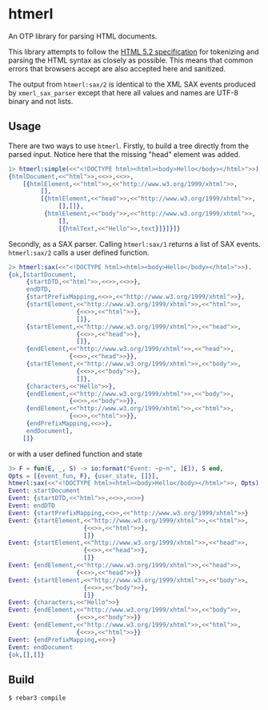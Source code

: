 htmerl
=====

An OTP library for parsing HTML documents.

This library attempts to follow the [HTML 5.2 specification](https://www.w3.org/TR/html52/) 
for tokenizing and parsing the HTML syntax as closely as possible.
This means that common errors that browsers accept are also accepted here and sanitized.

The output from `htmerl:sax/2` is identical to the XML SAX events produced
by `xmerl_sax_parser` except that here all values and names are UTF-8 binary
and not lists.  

Usage
-----
There are two ways to use `htmerl`. 
Firstly, to build a tree directly from the parsed input. Notice here that the missing "head" element was added.

```erlang
1> htmerl:simple(<<"<!DOCTYPE html><html><body>Hello</body></html>">>).
{htmlDocument,<<"html">>,<<>>,<<>>,
    [{htmlElement,<<"html">>,<<"http://www.w3.org/1999/xhtml">>,
         [],
         [{htmlElement,<<"head">>,<<"http://www.w3.org/1999/xhtml">>,
              [],[]},
          {htmlElement,<<"body">>,<<"http://www.w3.org/1999/xhtml">>,
              [],
              [{htmlText,<<"Hello">>,text}]}]}]}
```

Secondly, as a SAX parser. Calling `htmerl:sax/1` returns a list of SAX events.
`htmerl:sax/2` calls a user defined function.

```erlang
2> htmerl:sax(<<"<!DOCTYPE html><html><body>Hello</body></html>">>).
{ok,[startDocument,
     {startDTD,<<"html">>,<<>>,<<>>},
     endDTD,
     {startPrefixMapping,<<>>,<<"http://www.w3.org/1999/xhtml">>},
     {startElement,<<"http://www.w3.org/1999/xhtml">>,<<"html">>,
                   {<<>>,<<"html">>},
                   []},
     {startElement,<<"http://www.w3.org/1999/xhtml">>,<<"head">>,
                   {<<>>,<<"head">>},
                   []},
     {endElement,<<"http://www.w3.org/1999/xhtml">>,<<"head">>,
                 {<<>>,<<"head">>}},
     {startElement,<<"http://www.w3.org/1999/xhtml">>,<<"body">>,
                   {<<>>,<<"body">>},
                   []},
     {characters,<<"Hello">>},
     {endElement,<<"http://www.w3.org/1999/xhtml">>,<<"body">>,
                 {<<>>,<<"body">>}},
     {endElement,<<"http://www.w3.org/1999/xhtml">>,<<"html">>,
                 {<<>>,<<"html">>}},
     {endPrefixMapping,<<>>},
     endDocument],
    []}
```

 or with a user defined function and state
 
```erlang
3> F = fun(E, _, S) -> io:format("Event: ~p~n", [E]), S end,
Opts = [{event_fun, F}, {user_state, []}],
htmerl:sax(<<"<!DOCTYPE html><html><body>Hello</body></html>">>, Opts).
Event: startDocument
Event: {startDTD,<<"html">>,<<>>,<<>>}
Event: endDTD
Event: {startPrefixMapping,<<>>,<<"http://www.w3.org/1999/xhtml">>}
Event: {startElement,<<"http://www.w3.org/1999/xhtml">>,<<"html">>,
                     {<<>>,<<"html">>},
                     []}
Event: {startElement,<<"http://www.w3.org/1999/xhtml">>,<<"head">>,
                     {<<>>,<<"head">>},
                     []}
Event: {endElement,<<"http://www.w3.org/1999/xhtml">>,<<"head">>,
                   {<<>>,<<"head">>}}
Event: {startElement,<<"http://www.w3.org/1999/xhtml">>,<<"body">>,
                     {<<>>,<<"body">>},
                     []}
Event: {characters,<<"Hello">>}
Event: {endElement,<<"http://www.w3.org/1999/xhtml">>,<<"body">>,
                   {<<>>,<<"body">>}}
Event: {endElement,<<"http://www.w3.org/1999/xhtml">>,<<"html">>,
                   {<<>>,<<"html">>}}
Event: {endPrefixMapping,<<>>}
Event: endDocument
{ok,[],[]}
```

Build
-----

    $ rebar3 compile
